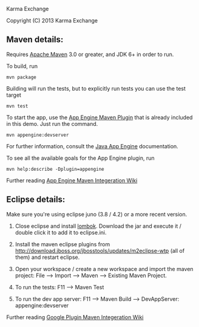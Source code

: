 Karma Exchange

Copyright (C) 2013 Karma Exchange

## Maven details:

Requires [Apache Maven](http://maven.apache.org) 3.0 or greater, and JDK 6+ in order to run.

To build, run

    mvn package

Building will run the tests, but to explicitly run tests you can use the test target

    mvn test

To start the app, use the [App Engine Maven Plugin](http://code.google.com/p/appengine-maven-plugin/) that is already included in this demo.  Just run the command.

    mvn appengine:devserver

For further information, consult the [Java App Engine](https://developers.google.com/appengine/docs/java/overview) documentation.

To see all the available goals for the App Engine plugin, run

    mvn help:describe -Dplugin=appengine

Further reading [App Engine Maven Integeration Wiki](https://developers.google.com/appengine/docs/java/tools/maven)

## Eclipse details:

Make sure you're using eclipse juno (3.8 / 4.2) or a more recent version.

1. Close eclipse and install [lombok](http://projectlombok.org/). Download the jar and execute it / double click it to add it to eclipse.ini.

2. Install the maven eclipse plugins from http://download.jboss.org/jbosstools/updates/m2eclipse-wtp (all of them) and restart eclipse.

3. Open your workspace / create a new workspace and import the maven project: File --> Import --> Maven --> Existing Maven Project.

4. To run the tests: F11 --> Maven Test

5. To run the dev app server: F11 --> Maven Build --> DevAppServer: appengine:devserver

Further reading [Google Plugin Maven Integeration Wiki](https://code.google.com/p/google-web-toolkit/wiki/WorkingWithMaven)


